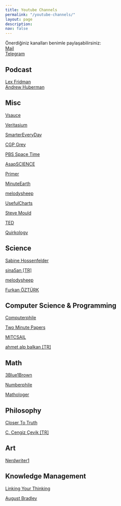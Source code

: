 ```yaml
---
title: Youtube Channels
permalink: "/youtube-channels/"
layout: page
description: 
nav: false
---
```

Önerdiğiniz kanalları benimle paylaşabilirsiniz:  
[Mail](mailto:a@as.com)   
[Telegram](https://t.me/curiousmachine)  
## Podcast
[Lex Fridman](https://www.youtube.com/c/lexfridman)  
[Andrew Huberman](https://www.youtube.com/c/AndrewHubermanLab)  


## Misc
[Vsauce](https://www.youtube.com/c/vsauce1)  

[Veritasium](https://www.youtube.com/c/veritasium)  

[SmarterEveryDay](https://www.youtube.com/c/smartereveryday)  

[CGP Grey](https://www.youtube.com/greymatter)  

[PBS Space Time](https://www.youtube.com/c/pbsspacetime)  

[AsapSCIENCE](https://www.youtube.com/c/AsapSCIENCE)  

[Primer](https://www.youtube.com/c/PrimerLearning)  

[MinuteEarth](https://www.youtube.com/c/minuteearth/featured)  

[melodysheep](https://www.youtube.com/user/melodysheep)  

[UsefulCharts](https://www.youtube.com/c/UsefulCharts)  

[Steve Mould](https://www.youtube.com/c/SteveMould)  

[TED](https://www.youtube.com/c/TED)  

[Quirkology](https://www.youtube.com/user/Quirkology)  	
## Science

[Sabine Hossenfelder](https://www.youtube.com/c/SabineHossenfelder)  

[sina5an [TR]](https://www.youtube.com/c/sina5an)  

[melodysheep](https://www.youtube.com/user/melodysheep/videos)  

[Furkan ÖZTÜRK](https://www.youtube.com/c/Furkan%C3%96zt%C3%BCrk61)  

## Computer Science & Programming
[Computerphile](https://www.youtube.com/user/Computerphile)  

[Two Minute Papers](https://www.youtube.com/c/K%C3%A1rolyZsolnai)   

[MITCSAIL](https://www.youtube.com/c/MITCSAIL)  

[ahmet alp balkan [TR]](https://www.youtube.com/c/ahmetb)  



## Math
[3Blue1Brown](https://www.youtube.com/c/3blue1brown)  

[Numberphile](https://www.youtube.com/c/numberphile)  

[Mathologer](https://www.youtube.com/c/Mathologer)  

## Philosophy
[Closer To Truth](https://www.youtube.com/c/CloserToTruthTV)  

[C. Cengiz Çevik [TR]](https://www.youtube.com/c/CCengiz%C3%87evik)  

## Art
[Nerdwriter1](https://www.youtube.com/user/Nerdwriter1/featured)  


## Knowledge Management
[Linking Your Thinking](https://www.youtube.com/channel/UC85D7ERwhke7wVqskV_DZUA/featured)  

[August Bradley](https://www.youtube.com/user/augustbradley)  